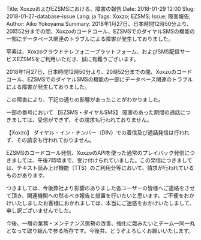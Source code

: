 Title: XoxzoおよびEZSMSにおける、障害の報告
Date: 2018-01-29 12:00
Slug: 2018-01-27-database-issue
Lang: ja
Tags: Xoxzo; EZSMS; Issue; 障害報告;
Author: Aiko Yokoyama
Summary: 2018年1月27日、日本時間12時50分より、20時52分までの間、Xoxzoのコードコール、EZSMSでのダイヤルSMSの機能の一部にデータベース関連のトラブルによる障害が発生しておりました。


平素は、Xoxzoクラウドテレフォニープラットフォーム、およびSMS配信サービスEZSMSをご利用いただき、誠に有難うございます。

2018年1月27日、日本時間12時50分より、20時52分までの間、Xoxzoのコードコール、EZSMSでのダイヤルSMSの機能の一部にデータベース関連のトラブルによる障害が発生しておりました。

この障害により、下記の通りの影響があったことがわかりました。

一部の番号において
【EZSMS・ダイヤルSMS】
障害のあった期間の通話につきましては、受信ができず、その請求も行われておりません。

【Xoxzo】
ダイヤル・イン・ナンバー（DIN）での着信及び通話発信は行われず、その請求も行われておりません。

EZSMSのコードコール発信、XoxzoのAPIを使った通常のプレイバック発信につきましては、午後7時頃まで、受け付けられていました。この発信につきましては、テキスト読み上げ機能（TTS）のご利用分等において、請求が行われているものがあります。

つきましては、今後弊社より影響のありました各ユーザーの皆様へご連絡をさせて頂き、関連機関への然るべき報告と措置を行いたいと思います。ご不便をおかけいたしましたお客様におかれましては、本当にご迷惑をおかけいたしまして、申し訳ございませんでした。

今後、一層の業務・メンテナンス態勢の改善、強化に臨みたいとチーム一同一丸となって取り組んで参る所存です。今後共、どうぞよろしくお願いいたします。

